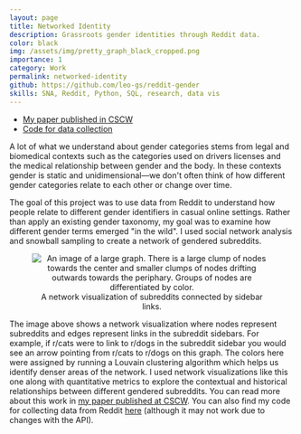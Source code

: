 ```yaml
---
layout: page
title: Networked Identity
description: Grassroots gender identities through Reddit data.
color: black
img: /assets/img/pretty_graph_black_cropped.png
importance: 1
category: Work
permalink: networked-identity
github: https://github.com/leo-gs/reddit-gender
skills: SNA, Reddit, Python, SQL, research, data vis
---
```


* <a href="https://dl.acm.org/doi/10.1145/3449082">My paper published in CSCW</a>
* <a href="https://github.com/leo-gs/reddit-gender">Code for data collection</a>

A lot of what we understand about gender categories stems from legal and biomedical contexts such as the categories used on drivers licenses and the medical relationship between gender and the body. In these contexts gender is static and unidimensional—we don't often think of how different gender categories relate to each other or change over time. 

The goal of this project was to use data from Reddit to understand how people relate to different gender identifiers in casual online settings. Rather than apply an existing gender taxonomy, my goal was to examine how different gender terms emerged "in the wild". I used social network analysis and snowball sampling to create a network of gendered subreddits.

<div class="col-10">
<figure style="text-align: center;">
    <img src="../../assets/img/one_step_link_network_class_colors.png" title="Link network colored by modularity class" alt="An image of a large graph. There is a large clump of nodes towards the center and smaller clumps of nodes drifting outwards towards the periphary. Groups of nodes are differentiated by color." style="max-height: 30vw;"/>
    <figcaption class="caption">A network visualization of subreddits connected by sidebar links.</figcaption>
</figure>
</div>

The image above shows a network visualization where nodes represent subreddits and edges represent links in the subreddit sidebars. For example, if r/cats were to link to r/dogs in the subreddit sidebar you would see an arrow pointing from r/cats to r/dogs on this graph. The colors here were assigned by running a Louvain clustering algorithm which helps us identify denser areas of the network. I used network visualizations like this one along with quantitative metrics to explore the contextual and historical relationships between different gendered subreddits. You can read more about this work in <a href="https://dl.acm.org/doi/10.1145/3449082">my paper published at CSCW</a>. You can also find my code for collecting data from Reddit <a href="https://github.com/leo-gs/reddit-gender">here</a> (although it may not work due to changes with the API).


